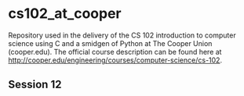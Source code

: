 # cs102_at_cooper
Repository used in the delivery of the CS 102 introduction to computer science using C and a smidgen of Python at The Cooper Union (cooper.edu). The official course description can be found here at http://cooper.edu/engineering/courses/computer-science/cs-102.

## Session 12
